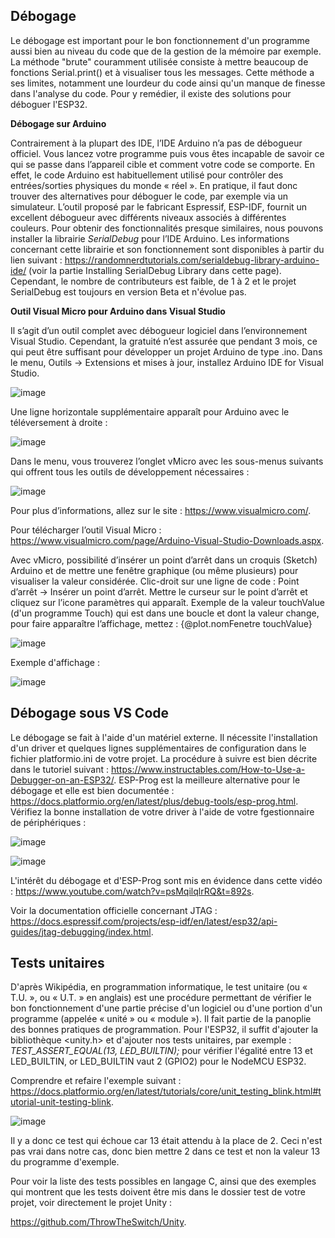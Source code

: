 ## Débogage
Le débogage est important pour le bon fonctionnement d'un programme aussi bien au niveau du code que de la gestion de la mémoire par exemple. La méthode "brute" couramment utilisée consiste à mettre beaucoup de fonctions Serial.print() et à visualiser tous les messages. Cette méthode a ses limites, notamment une lourdeur du code ainsi qu'un manque de finesse dans l'analyse du code. Pour y remédier, il existe des solutions pour déboguer l'ESP32.

**Débogage sur Arduino**

Contrairement à la plupart des IDE, l’IDE Arduino n’a pas de débogueur officiel. Vous lancez votre programme puis vous êtes incapable de savoir ce qui se passe dans l’appareil cible et comment votre code se comporte. En effet, le code Arduino est habituellement utilisé pour contrôler des entrées/sorties physiques du monde « réel ». En pratique, il faut donc trouver des alternatives pour déboguer le code, par exemple via un simulateur.
L’outil proposé par le fabricant Espressif, ESP-IDF, fournit un excellent débogueur avec différents niveaux associés à différentes couleurs. Pour obtenir des fonctionnalités presque similaires, nous pouvons installer la librairie *SerialDebug* pour l’IDE Arduino. Les informations concernant cette librairie et son fonctionnement sont disponibles à partir du lien suivant : https://randomnerdtutorials.com/serialdebug-library-arduino-ide/ (voir la partie Installing SerialDebug Library dans cette page). Cependant, le nombre de contributeurs est faible, de 1 à 2 et le projet SerialDebug est toujours en version Beta et n'évolue pas.

**Outil Visual Micro pour Arduino dans Visual Studio**

Il s’agit d’un outil complet avec débogueur logiciel dans l’environnement Visual Studio. Cependant, la gratuité n’est assurée que pendant 3 mois, ce qui peut être suffisant pour développer un projet Arduino de type .ino.
Dans le menu, Outils -> Extensions et mises à jour, installez Arduino IDE for Visual Studio.

![image](https://user-images.githubusercontent.com/44494044/130683083-25d5a60d-a242-4604-a824-1ef812fea934.png)

Une ligne horizontale supplémentaire apparaît pour Arduino avec le téléversement à droite :
 
![image](https://user-images.githubusercontent.com/44494044/130683108-997a2904-bad2-4546-872e-18c982e67d91.png)

Dans le menu, vous trouverez l’onglet vMicro avec les sous-menus suivants qui offrent tous les outils de développement nécessaires :

![image](https://user-images.githubusercontent.com/44494044/130683204-693baaac-c6b9-4390-a375-d7be81818d48.png)

Pour plus d’informations, allez sur le site :
https://www.visualmicro.com/.

Pour télécharger l’outil Visual Micro :
https://www.visualmicro.com/page/Arduino-Visual-Studio-Downloads.aspx.

 
Avec vMicro, possibilité d’insérer un point d’arrêt dans un croquis (Sketch) Arduino et de mettre une fenêtre graphique (ou même plusieurs) pour visualiser la valeur considérée.
Clic-droit sur une ligne de code : Point d’arrêt -> Insérer un point d’arrêt.
Mettre le curseur sur le point d’arrêt et cliquez sur l’icone paramètres qui apparaît.
Exemple de la valeur touchValue (d'un programme Touch) qui est dans une boucle et dont la valeur change, pour faire apparaître l’affichage, mettez : {@plot.nomFenetre touchValue}

![image](https://user-images.githubusercontent.com/44494044/130683491-bac84d68-a2a8-4a28-a694-979459ccb477.png)

Exemple d'affichage :

![image](https://user-images.githubusercontent.com/44494044/130683661-966fdc57-0941-45b9-9e1e-1958cc08c3f3.png)

## Débogage sous VS Code 

Le débogage se fait à l'aide d'un matériel externe. Il nécessite l'installation d'un driver et quelques lignes supplémentaires de configuration dans le fichier platformio.ini de votre projet. La procédure à suivre est bien décrite dans le tutoriel suivant : https://www.instructables.com/How-to-Use-a-Debugger-on-an-ESP32/.
ESP-Prog est la meilleure alternative pour le débogage et elle est bien documentée : https://docs.platformio.org/en/latest/plus/debug-tools/esp-prog.html.
Vérifiez la bonne installation de votre driver à l'aide de votre fgestionnaire de périphériques :

![image](https://user-images.githubusercontent.com/44494044/130686429-fca24acd-d524-4f68-80cd-307e4f3f1744.png)

![image](https://user-images.githubusercontent.com/44494044/130686190-36a5187a-5ed3-4f35-aa58-98db7c60563a.png)

L'intérêt du débogage et d'ESP-Prog sont mis en évidence dans cette vidéo : https://www.youtube.com/watch?v=psMqilqlrRQ&t=892s. 

Voir la documentation officielle concernant JTAG : https://docs.espressif.com/projects/esp-idf/en/latest/esp32/api-guides/jtag-debugging/index.html.

## Tests unitaires

D'après Wikipédia, en programmation informatique, le test unitaire (ou « T.U. », ou « U.T. » en anglais) est une procédure permettant de vérifier le bon fonctionnement d'une partie précise d'un logiciel ou d'une portion d'un programme (appelée « unité » ou « module »). Il fait partie de la panoplie des bonnes pratiques de programmation. Pour l'ESP32, il suffit d'ajouter la bibliothèque <unity.h> et d'ajouter nos tests unitaires, par exemple : *TEST_ASSERT_EQUAL(13, LED_BUILTIN);* pour vérifier l'égalité entre 13 et LED_BUILTIN, or LED_BUILTIN vaut 2 (GPIO2) pour le NodeMCU ESP32.

Comprendre et refaire l'exemple suivant : https://docs.platformio.org/en/latest/tutorials/core/unit_testing_blink.html#tutorial-unit-testing-blink.

![image](https://user-images.githubusercontent.com/44494044/130689223-3d6a1efa-ce83-43ee-bbe1-f2162304f3dd.png)

Il y a donc ce test qui échoue car 13 était attendu à la place de 2. Ceci n'est pas vrai dans notre cas, donc bien mettre 2 dans ce test et non la valeur 13 du programme d'exemple.

Pour voir la liste des tests possibles en langage C, ainsi que des exemples qui montrent que les tests doivent être mis dans le dossier test de votre projet, voir directement le projet Unity :

https://github.com/ThrowTheSwitch/Unity.
